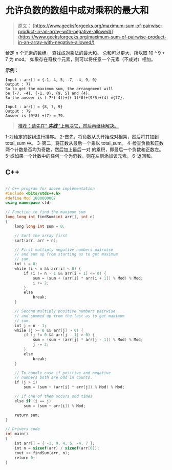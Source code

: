 # 允许负数的数组中成对乘积的最大和

> 原文： [https://www.geeksforgeeks.org/maximum-sum-of-pairwise-product-in-an-array-with-negative-allowed/](https://www.geeksforgeeks.org/maximum-sum-of-pairwise-product-in-an-array-with-negative-allowed/)

给定 n 个元素的数组。 查找成对乘法的最大和。 总和可以更大，所以取 10 ^ 9 + 7 为 mod。 如果存在奇数个元素，则可以将任意一个元素（不成对）相加。

**示例**：

```
Input : arr[] = {-1, 4, 5, -7, -4, 9, 0}
Output : 77
So to get the maximum sum, the arrangement will 
be {-7, -4}, {-1, 0}, {9, 5} and {4}.
So the answer is (-7*(-4))+((-1)*0)+(9*5)+(4) ={77}.

Input : arr[] = {8, 7, 9}
Output : 79
Answer is (9*8) +(7) = 79.

```

> [推荐：请先在“ ***实践*** ”上解决它，然后再继续解决。](https://practice.geeksforgeeks.org/problems/find-the-maximum-sum/0)

1-对给定的数组进行排序。
2-首先，将负数从头开始成对相乘，然后将其加到 total_sum 中。
3-第二，将正数从最后一个乘以 total_sum。
4-检查负数和正数两个计数是否均为奇数，然后加上最后一对
的乘积，即最后一个负数和正数左。
5-或如果一个计数中的任何一个为奇数，则在左侧添加该元素。
6-返回和。

## C++ 

```cpp

// C++ program for above implementation 
#include <bits/stdc++.h> 
#define Mod 1000000007 
using namespace std; 

// Function to find the maximum sum 
long long int findSum(int arr[], int n) 
{ 
    long long int sum = 0; 

    // Sort the array first 
    sort(arr, arr + n); 

    // First multiply negative numbers pairwise 
    // and sum up from starting as to get maximum  
    // sum.  
    int i = 0; 
    while (i < n && arr[i] < 0) { 
        if (i != n - 1 && arr[i + 1] <= 0) { 
            sum = (sum + (arr[i] * arr[i + 1]) % Mod) % Mod; 
            i += 2; 
        } 
        else
            break; 
    } 

    // Second multiply positive numbers pairwise 
    // and summed up from the last as to get maximum  
    // sum. 
    int j = n - 1; 
    while (j >= 0 && arr[j] > 0) { 
        if (j != 0 && arr[j - 1] > 0) { 
            sum = (sum + (arr[j] * arr[j - 1]) % Mod) % Mod; 
            j -= 2; 
        } 
        else
            break; 
    } 

    // To handle case if positive and negative 
    // numbers both are odd in counts. 
    if (j > i) 
        sum = (sum + (arr[i] * arr[j]) % Mod) % Mod; 

    // If one of them occurs odd times 
    else if (i == j) 
        sum = (sum + arr[i]) % Mod; 

    return sum; 
} 

// Drivers code 
int main() 
{ 
    int arr[] = { -1, 9, 4, 5, -4, 7 }; 
    int n = sizeof(arr) / sizeof(arr[0]); 
    cout << findSum(arr, n); 
    return 0; 
} 

```